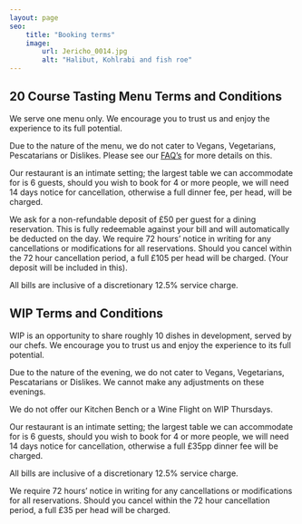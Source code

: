 ```yaml
---
layout: page
seo:
    title: "Booking terms"
    image:
        url: Jericho_0014.jpg
        alt: "Halibut, Kohlrabi and fish roe"
---
```


## 20 Course Tasting Menu Terms and Conditions

We serve one menu only. We encourage you to trust us and enjoy the experience to its full potential.

Due to the nature of the menu, we do not cater to Vegans, Vegetarians, Pescatarians or Dislikes. Please see our [FAQ’s](/faqs) for more details on this.

Our restaurant is an intimate setting; the largest table we can accommodate for is 6 guests, should you wish to book for 4 or more people, we will need 14 days notice for cancellation, otherwise a full dinner fee, per head, will be charged.

We ask for a non-refundable deposit of £50 per guest for a dining reservation. This is fully redeemable against your bill and will automatically be deducted on the day. We require 72 hours’ notice in writing for any cancellations or modifications for all reservations. Should you cancel within the 72 hour cancellation period, a full £105 per head will be charged. (Your deposit will be included in this).

All bills are inclusive of a discretionary 12.5% service charge.

## WIP Terms and Conditions

WIP is an opportunity to share roughly 10 dishes in development, served by our chefs. We encourage you to trust us and enjoy the experience to its full potential.

Due to the nature of the evening, we do not cater to Vegans, Vegetarians, Pescatarians or Dislikes. We cannot make any adjustments on these evenings.

We do not offer our Kitchen Bench or a Wine Flight on WIP Thursdays.

Our restaurant is an intimate setting; the largest table we can accommodate for is 6 guests, should you wish to book for 4 or more people, we will need 14 days notice for cancellation, otherwise a full £35pp dinner fee will be charged.

All bills are inclusive of a discretionary 12.5% service charge.

We require 72 hours’ notice in writing for any cancellations or modifications for all reservations. Should you cancel within the 72 hour cancellation period, a full £35 per head will be charged.